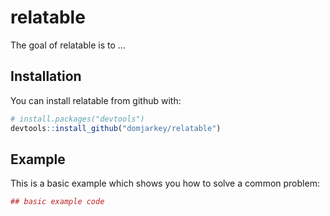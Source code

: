 
<!-- README.md is generated from README.Rmd. Please edit that file -->
relatable
=========

The goal of relatable is to ...

Installation
------------

You can install relatable from github with:

``` r
# install.packages("devtools")
devtools::install_github("domjarkey/relatable")
```

Example
-------

This is a basic example which shows you how to solve a common problem:

``` r
## basic example code
```
